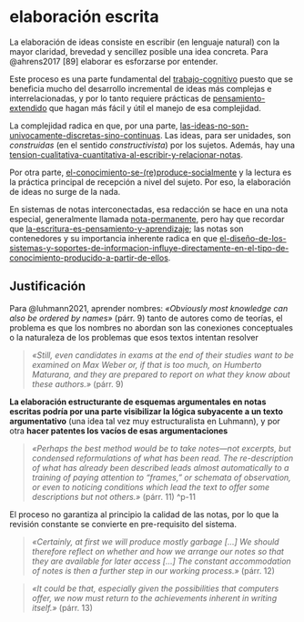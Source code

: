 # elaboración escrita

La elaboración de ideas consiste en escribir (en lenguaje natural) con la mayor claridad, brevedad y sencillez posible una idea concreta. Para @ahrens2017 [89] elaborar es esforzarse por entender.

Este proceso es una parte fundamental del [trabajo-cognitivo](trabajo-cognitivo.md) puesto que se beneficia mucho  del desarrollo incremental de ideas más complejas e interrelacionadas, y por lo tanto requiere prácticas de [pensamiento-extendido](pensamiento-extendido.md) que hagan más fácil y útil el manejo de esa complejidad.

La complejidad radica en que, por una parte, [las-ideas-no-son-univocamente-discretas-sino-continuas](las-ideas-no-son-univocamente-discretas-sino-continuas.md). Las ideas, para ser unidades, son *construidas* (en el sentido *constructivista*) por los sujetos. Además, hay una [tension-cualitativa-cuantitativa-al-escribir-y-relacionar-notas](tension-cualitativa-cuantitativa-al-escribir-y-relacionar-notas.md).

Por otra parte, [el-conocimiento-se-(re)produce-socialmente](el-conocimiento-se-%28re%29produce-socialmente.md) y la lectura es la práctica principal de recepción a nivel del sujeto. Por eso, la elaboración de ideas no surge de la nada.

En sistemas de notas interconectadas, esa redacción se hace en una nota especial, generalmente llamada  [nota-permanente](nota-permanente.md), pero hay que recordar que [la-escritura-es-pensamiento-y-aprendizaje](la-escritura-es-pensamiento-y-aprendizaje.md); las notas son contenedores y su importancia inherente radica en que [el-diseño-de-los-sistemas-y-soportes-de-informacion-influye-directamente-en-el-tipo-de-conocimiento-producido-a-partir-de-ellos](el-dise%C3%B1o-de-los-sistemas-y-soportes-de-informacion-influye-directamente-en-el-tipo-de-conocimiento-producido-a-partir-de-ellos.md).

## Justificación

Para @luhmann2021, aprender nombres: *«Obviously most knowledge can also be ordered by names»* (párr. 9) tanto de autores como de teorías, el problema es que los nombres no abordan son las conexiones conceptuales o la naturaleza de los problemas que esos textos intentan resolver

 >
 > *«Still, even candidates in exams at the end of their studies want to be examined on Max Weber or, if that is too much, on Humberto Maturana, and they are prepared to report on what they know about these authors.»* (párr. 9)

**La elaboración estructurante de esquemas argumentales en notas escritas podría por una parte visibilizar la lógica subyacente a un texto argumentativo** (una idea tal vez muy estructuralista en Luhmann), y por otra **hacer patentes los vacíos de esas argumentaciones**

 >
 > *«Perhaps the best method would be to take notes—not excerpts, but condensed reformulations of what has been read. The re-description of what has already been described leads almost automatically to a training of paying attention to “frames,” or schemata of observation, or even to noticing conditions which lead the text to offer some descriptions but not others.»* (párr. 11) ^p-11

El proceso no garantiza al principio la calidad de las notas, por lo que la revisión constante se convierte en pre-requisito del sistema.

 >
 > *«Certainly, at first we will produce mostly garbage [...] We should therefore reflect on whether and how we arrange our notes so that they are available for later access [...] The constant accommodation of notes is then a further step in our working process.»* (párr. 12)

 >
 > *«It could be that, especially given the possibilities that computers offer, we now must return to the achievements inherent in writing itself.»* (párr. 13)
